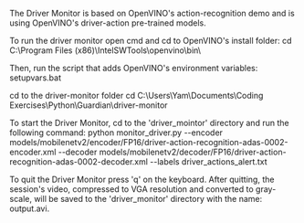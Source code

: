 The Driver Monitor is based on OpenVINO's action-recognition demo and is using OpenVINO's driver-action pre-trained models.

To run the driver monitor open cmd and cd to OpenVINO's install folder:
cd C:\Program Files (x86)\IntelSWTools\openvino\bin\

Then, run the script that adds OpenVINO's environment variables:
setupvars.bat

cd to the driver-monitor folder
cd C:\Users\Yam\Documents\Coding Exercises\Python\Guardian\driver-monitor

To start the Driver Monitor, cd to the 'driver_mointor' directory and run the following command:
python monitor_driver.py --encoder models/mobilenetv2/encoder/FP16/driver-action-recognition-adas-0002-encoder.xml --decoder models/mobilenetv2/decoder/FP16/driver-action-recognition-adas-0002-decoder.xml --labels driver_actions_alert.txt

To quit the Driver Monitor press 'q' on the keyboard.
After quitting, the session's video, compressed to VGA resolution and converted to gray-scale, will be saved to the 'driver_monitor' directory with the name: output.avi.